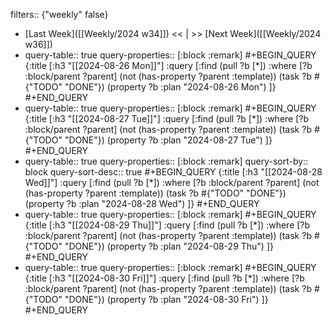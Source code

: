 filters:: {"weekly" false}

- [Last Week]([[Weekly/2024 w34]]) << | >> [Next Week]([[Weekly/2024 w36]])
- query-table:: true
  query-properties:: [:block :remark]
  #+BEGIN_QUERY
  {:title [:h3 "[[2024-08-26 Mon]]"]
  :query [:find (pull ?b [*])
       :where
       [?b :block/parent ?parent]
       (not (has-property ?parent :template))
       (task ?b #{"TODO" "DONE"})
       (property ?b :plan "2024-08-26 Mon")
  ]}
  #+END_QUERY
- query-table:: true
  query-properties:: [:block :remark]
  #+BEGIN_QUERY
  {:title [:h3 "[[2024-08-27 Tue]]"]
  :query [:find (pull ?b [*])
       :where
       [?b :block/parent ?parent]
       (not (has-property ?parent :template))
       (task ?b #{"TODO" "DONE"})
       (property ?b :plan "2024-08-27 Tue")
  ]}
  #+END_QUERY
- query-table:: true
  query-properties:: [:block :remark]
  query-sort-by:: block
  query-sort-desc:: true
  #+BEGIN_QUERY
  {:title [:h3 "[[2024-08-28 Wed]]"]
  :query [:find (pull ?b [*])
       :where
       [?b :block/parent ?parent]
       (not (has-property ?parent :template))
       (task ?b #{"TODO" "DONE"})
       (property ?b :plan "2024-08-28 Wed")
  ]}
  #+END_QUERY
- query-table:: true
  query-properties:: [:block :remark]
  #+BEGIN_QUERY
  {:title [:h3 "[[2024-08-29 Thu]]"]
  :query [:find (pull ?b [*])
       :where
       [?b :block/parent ?parent]
       (not (has-property ?parent :template))
       (task ?b #{"TODO" "DONE"})
       (property ?b :plan "2024-08-29 Thu")
  ]}
  #+END_QUERY
- query-table:: true
  query-properties:: [:block :remark]
  #+BEGIN_QUERY
  {:title [:h3 "[[2024-08-30 Fri]]"]
  :query [:find (pull ?b [*])
       :where
       [?b :block/parent ?parent]
       (not (has-property ?parent :template))
       (task ?b #{"TODO" "DONE"})
       (property ?b :plan "2024-08-30 Fri")
  ]}
  #+END_QUERY